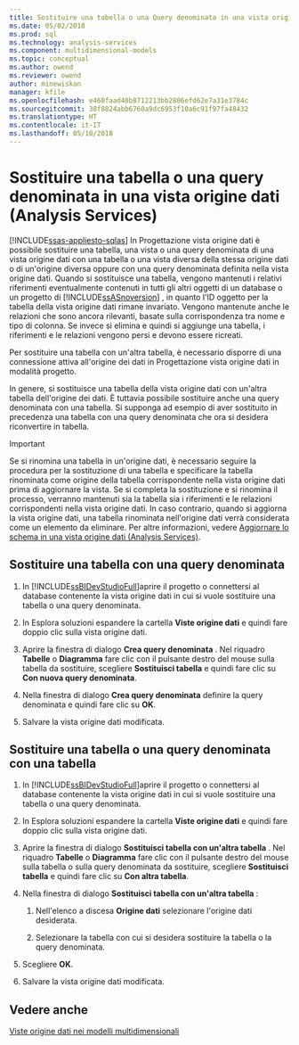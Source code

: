 ```yaml
---
title: Sostituire una tabella o una Query denominata in una vista origine dati (Analysis Services) | Documenti Microsoft
ms.date: 05/02/2018
ms.prod: sql
ms.technology: analysis-services
ms.component: multidimensional-models
ms.topic: conceptual
ms.author: owend
ms.reviewer: owend
author: minewiskan
manager: kfile
ms.openlocfilehash: e460faad40b8712213bb2806efd62e7a31e3784c
ms.sourcegitcommit: 38f8824abb6760a9dc6953f10a6c91f97fa48432
ms.translationtype: HT
ms.contentlocale: it-IT
ms.lasthandoff: 05/10/2018
---
```

# <a name="replace-a-table-or-a-named-query-in-a-data-source-view-analysis-services"></a>Sostituire una tabella o una query denominata in una vista origine dati (Analysis Services)
[!INCLUDE[ssas-appliesto-sqlas](../../includes/ssas-appliesto-sqlas.md)]
  In Progettazione vista origine dati è possibile sostituire una tabella, una vista o una query denominata di una vista origine dati con una tabella o una vista diversa della stessa origine dati o di un'origine diversa oppure con una query denominata definita nella vista origine dati. Quando si sostituisce una tabella, vengono mantenuti i relativi riferimenti eventualmente contenuti in tutti gli altri oggetti di un database o un progetto di [!INCLUDE[ssASnoversion](../../includes/ssasnoversion-md.md)] , in quanto l'ID oggetto per la tabella della vista origine dati rimane invariato. Vengono mantenute anche le relazioni che sono ancora rilevanti, basate sulla corrispondenza tra nome e tipo di colonna. Se invece si elimina e quindi si aggiunge una tabella, i riferimenti e le relazioni vengono persi e devono essere ricreati.  
  
 Per sostituire una tabella con un'altra tabella, è necessario disporre di una connessione attiva all'origine dei dati in Progettazione vista origine dati in modalità progetto.  
  
 In genere, si sostituisce una tabella della vista origine dati con un'altra tabella dell'origine dei dati. È tuttavia possibile sostituire anche una query denominata con una tabella. Si supponga ad esempio di aver sostituito in precedenza una tabella con una query denominata che ora si desidera riconvertire in tabella.  
  
> [!IMPORTANT]  
>  Se si rinomina una tabella in un'origine dati, è necessario seguire la procedura per la sostituzione di una tabella e specificare la tabella rinominata come origine della tabella corrispondente nella vista origine dati prima di aggiornare la vista. Se si completa la sostituzione e si rinomina il processo, verranno mantenuti sia la tabella sia i riferimenti e le relazioni corrispondenti nella vista origine dati. In caso contrario, quando si aggiorna la vista origine dati, una tabella rinominata nell'origine dati verrà considerata come un elemento da eliminare. Per altre informazioni, vedere [Aggiornare lo schema in una vista origine dati &#40;Analysis Services&#41;](../../analysis-services/multidimensional-models/refresh-the-schema-in-a-data-source-view-analysis-services.md).  
  
##  <a name="bkmk_nq"></a> Sostituire una tabella con una query denominata  
  
1.  In [!INCLUDE[ssBIDevStudioFull](../../includes/ssbidevstudiofull-md.md)]aprire il progetto o connettersi al database contenente la vista origine dati in cui si vuole sostituire una tabella o una query denominata.  
  
2.  In Esplora soluzioni espandere la cartella **Viste origine dati** e quindi fare doppio clic sulla vista origine dati.  
  
3.  Aprire la finestra di dialogo **Crea query denominata** . Nel riquadro **Tabelle** o **Diagramma** fare clic con il pulsante destro del mouse sulla tabella da sostituire, scegliere **Sostituisci tabella** e quindi fare clic su **Con nuova query denominata**.  
  
4.  Nella finestra di dialogo **Crea query denominata** definire la query denominata e quindi fare clic su **OK**.  
  
5.  Salvare la vista origine dati modificata.  
  
## <a name="replace-a-table-or-named-query-with-a-table"></a>Sostituire una tabella o una query denominata con una tabella  
  
1.  In [!INCLUDE[ssBIDevStudioFull](../../includes/ssbidevstudiofull-md.md)]aprire il progetto o connettersi al database contenente la vista origine dati in cui si vuole sostituire una tabella o una query denominata.  
  
2.  In Esplora soluzioni espandere la cartella **Viste origine dati** e quindi fare doppio clic sulla vista origine dati.  
  
3.  Aprire la finestra di dialogo **Sostituisci tabella con un'altra tabella** . Nel riquadro **Tabelle** o **Diagramma** fare clic con il pulsante destro del mouse sulla tabella o sulla query denominata da sostituire, scegliere **Sostituisci tabella** e quindi fare clic su **Con altra tabella**.  
  
4.  Nella finestra di dialogo **Sostituisci tabella con un'altra tabella** :  
  
    1.  Nell'elenco a discesa **Origine dati** selezionare l'origine dati desiderata.  
  
    2.  Selezionare la tabella con cui si desidera sostituire la tabella o la query denominata.  
  
5.  Scegliere **OK**.  
  
6.  Salvare la vista origine dati modificata.  
  
## <a name="see-also"></a>Vedere anche  
 [Viste origine dati nei modelli multidimensionali](../../analysis-services/multidimensional-models/data-source-views-in-multidimensional-models.md)  
  
  
